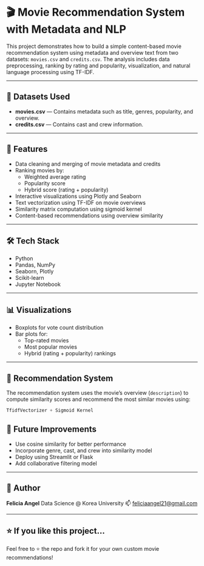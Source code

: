 
# 🎬 Movie Recommendation System with Metadata and NLP

This project demonstrates how to build a simple content-based movie recommendation system using metadata and overview text from two datasets: `movies.csv` and `credits.csv`. The analysis includes data preprocessing, ranking by rating and popularity, visualization, and natural language processing using TF-IDF.

---

## 📁 Datasets Used

- **movies.csv** — Contains metadata such as title, genres, popularity, and overview.
- **credits.csv** — Contains cast and crew information.

---

## 🚀 Features

- Data cleaning and merging of movie metadata and credits
- Ranking movies by:
  - Weighted average rating
  - Popularity score
  - Hybrid score (rating + popularity)
- Interactive visualizations using Plotly and Seaborn
- Text vectorization using TF-IDF on movie overviews
- Similarity matrix computation using sigmoid kernel
- Content-based recommendations using overview similarity

---

## 🛠️ Tech Stack

- Python
- Pandas, NumPy
- Seaborn, Plotly
- Scikit-learn
- Jupyter Notebook

---

## 📊 Visualizations

- Boxplots for vote count distribution
- Bar plots for:
  - Top-rated movies
  - Most popular movies
  - Hybrid (rating + popularity) rankings

---

## 🧠 Recommendation System

The recommendation system uses the movie’s overview (`description`) to compute similarity scores and recommend the most similar movies using:

```python
TfidfVectorizer + Sigmoid Kernel
````

## 📝 Future Improvements

* Use cosine similarity for better performance
* Incorporate genre, cast, and crew into similarity model
* Deploy using Streamlit or Flask
* Add collaborative filtering model

---

## 📌 Author

**Felicia Angel**
Data Science @ Korea University
📫 [feliciaangel21@gmail.com](mailto:feliciaangel21@gmail.com)

---

## ⭐️ If you like this project...

Feel free to ⭐ the repo and fork it for your own custom movie recommendations!
